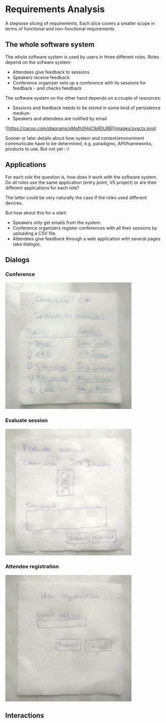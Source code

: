 # Requirements Analysis
A stepwise slicing of requirements. Each slice covers a smaller scope in terms of functional and non-functional requirements.

## The whole software system
The whole software system is used by users in three different roles. Roles depend on the sofware system:

* Attendees give feedback to sessions
* Speakers receive feedback
* Conference organizer sets up a conference with its sessions for feedback - and checks feedback

The software system on the other hand depends on a couple of resources:

* Sessions and feedback needs to be stored in some kind of persistence medium
* Speakers and attendees are notified by email

![https://cacoo.com/diagrams/xMafh0HqClkR0U6B](images/sysctx.png)

Sooner or later details about how system and context/environment communicate have to be determined, e.g. paradigms, API/frameworks, products to use. But not yet :-)

## Applications
For each role the question is, how does it work with the software system. Do all roles use the same application (entry point, VS project) or are their different applications for each role?

The latter could be very naturally the case if the roles used different devices.

But how about this for a start:

* Speakers only get emails from the system.
* Conference organizers register conferences with all their sessions by uploading a CSV file.
* Attendees give feedback through a web application with several pages (aka dialogs).

## Dialogs

### Conference ###
<img src="images/conference.jpg" width="400" height="400">

### Evaluate session ###
<img src="images/evaluate_session.jpg" width="400" height="400">

### Attendee registration ###
<img src="images/attendee_registration.jpg" width="400" height="400">


## Interactions